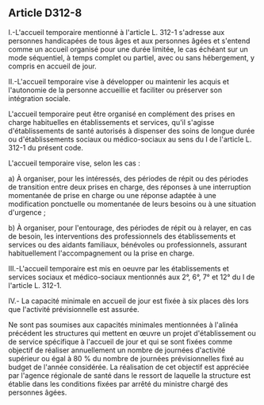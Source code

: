 ## Article D312-8

I.-L'accueil temporaire mentionné à l'article L. 312-1 s'adresse aux personnes handicapées de tous âges et
aux personnes âgées et s'entend comme un accueil organisé pour une durée limitée, le cas échéant sur un
mode séquentiel, à temps complet ou partiel, avec ou sans hébergement, y compris en accueil de jour.

II.-L'accueil temporaire vise à développer ou maintenir les acquis et l'autonomie de la personne accueillie et
faciliter ou préserver son intégration sociale.

L'accueil temporaire peut être organisé en complément des prises en charge habituelles en établissements
et services, qu'il s'agisse d'établissements de santé autorisés à dispenser des soins de longue durée ou
d'établissements sociaux ou médico-sociaux au sens du I de l'article L. 312-1 du présent code.

L'accueil temporaire vise, selon les cas :

a) À organiser, pour les intéressés, des périodes de répit ou des périodes de transition entre deux prises
en charge, des réponses à une interruption momentanée de prise en charge ou une réponse adaptée à une
modification ponctuelle ou momentanée de leurs besoins ou à une situation d'urgence ;

b) À organiser, pour l'entourage, des périodes de répit ou à relayer, en cas de besoin, les interventions des
professionnels des établissements et services ou des aidants familiaux, bénévoles ou professionnels, assurant
habituellement l'accompagnement ou la prise en charge.

III.-L'accueil temporaire est mis en oeuvre par les établissements et services sociaux et médico-sociaux
mentionnés aux 2°, 6°, 7° et 12° du I de l'article L. 312-1.

IV.- La capacité minimale en accueil de jour est fixée à six places dès lors que l'activité prévisionnelle est
assurée.

Ne sont pas soumises aux capacités minimales mentionnées à l'alinéa précédent les structures qui mettent
en œuvre un projet d'établissement ou de service spécifique à l'accueil de jour et qui se sont fixées comme
objectif de réaliser annuellement un nombre de journées d'activité supérieur ou égal à 80 % du nombre de
journées prévisionnelles fixé au budget de l'année considérée. La réalisation de cet objectif est appréciée par
l'agence régionale de santé dans le ressort de laquelle la structure est établie dans les conditions fixées par
arrêté du ministre chargé des personnes âgées.

